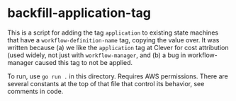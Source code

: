 # backfill-application-tag

This is a script for adding the tag `application` to existing state machines that have a `workflow-definition-name` tag, copying the value over. It was written because (a) we like the `application` tag at Clever for cost attribution (used widely, not just with `workflow-manager`, and (b) a bug in workflow-manager caused this tag to not be applied.

To run, use `go run .` in this directory. Requires AWS permissions. There are several constants at the top of that file that control its behavior, see comments in code.
